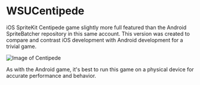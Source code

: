 # WSUCentipede
iOS SpriteKit Centipede game slightly more full featured than the Android SpriteBatcher repository in this same account. This version was created to compare and contrast iOS development with Android development for a trivial game.

![Image of Centipede](http://cdn.rawgit.com/erikbuck/WSUCentipede/master/WSUCentipedeScreenshot.png)

As with the Android game, it's best to run this game on a physical device for accurate performance and behavior.

